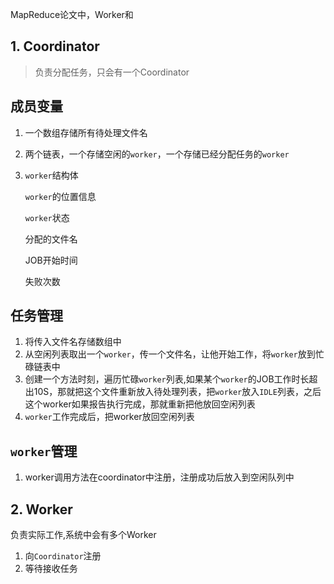 MapReduce论文中，Worker和

## 1. Coordinator

> 负责分配任务，只会有一个Coordinator

## 成员变量

1. 一个数组存储所有待处理文件名

2. 两个链表，一个存储空闲的`worker`，一个存储已经分配任务的`worker`

3. `worker`结构体

   `worker`的位置信息

   `worker`状态

   分配的文件名

   JOB开始时间

   失败次数

## 任务管理

1. 将传入文件名存储数组中
2. 从空闲列表取出一个`worker`，传一个文件名，让他开始工作，将`worker`放到忙碌链表中
3. 创建一个方法时刻，遍历忙碌`worker`列表,如果某个`worker`的JOB工作时长超出10S，那就把这个文件重新放入待处理列表，把`worker`放入`IDLE`列表，之后这个worker如果报告执行完成，那就重新把他放回空闲列表
4. `worker`工作完成后，把worker放回空闲列表

## `worker`管理

1. worker调用方法在coordinator中注册，注册成功后放入到空闲队列中

## 2. Worker

负责实际工作,系统中会有多个Worker

1. 向`Coordinator`注册
2. 等待接收任务